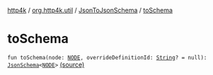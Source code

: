 [http4k](../../index.md) / [org.http4k.util](../index.md) / [JsonToJsonSchema](index.md) / [toSchema](./to-schema.md)

# toSchema

`fun toSchema(node: `[`NODE`](index.md#NODE)`, overrideDefinitionId: `[`String`](https://kotlinlang.org/api/latest/jvm/stdlib/kotlin/-string/index.html)`? = null): `[`JsonSchema`](../-json-schema/index.md)`<`[`NODE`](index.md#NODE)`>` [(source)](https://github.com/http4k/http4k/blob/master/http4k-contract/src/main/kotlin/org/http4k/util/JsonSchema.kt#L16)